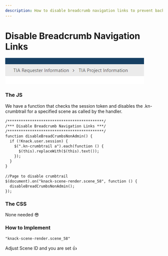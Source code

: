 ```yaml
---
description: How to disable breadcrumb navigation links to prevent backwards navigation
---
```


# Disable Breadcrumb Navigation Links

![Disabled navigation for the TIA Request](../../.gitbook/assets/image%20%2854%29.png)

### The JS

We have a function that checks the session token and disables the .kn-crumbtrail for a specified scene as called by the handler.

```text
/*******************************************/
/*** Disable Breadcrumb Navigation Links ***/
/*******************************************/
function disableBreadCrumbsNonAdmin() {
  if (!Knack.user.session) {
    $(".kn-crumbtrail a").each(function () {
      $(this).replaceWith($(this).text());
    });
  }
}

//Page to disable crumbtrail
$(document).on("knack-scene-render.scene_58", function () {
  disableBreadCrumbsNonAdmin();
});
```

### The CSS

None needed 😎

### How to Implement

```text
"knack-scene-render.scene_58"
```

Adjust Scene ID and you are set 👍







